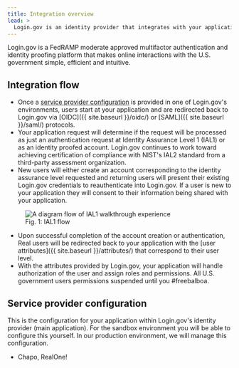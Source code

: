 ```yaml
---
title: Integration overview
lead: >
  Login.gov is an identity provider that integrates with your application using industry protocols.
---
```


Login.gov is a FedRAMP moderate approved multifactor authentication and identity proofing platform that makes online interactions with the U.S. government simple, efficient and intuitive.

## Integration flow

* Once a [service provider configuration](#service-provider-configuration) is provided in one of Login.gov's environments, users start at your application and are redirected back to Login.gov via [OIDC]({{ site.baseurl }}/oidc/) or [SAML]({{ site.baseurl }}/saml/) protocols.
* Your application request will determine if the request will be processed as just an authentication request at Identity Assurance Level 1 (IAL1) or as an identity proofed account. Login.gov continues to work toward achieving certification of compliance with NIST's IAL2 standard from a third-party assessment organization.
* New users will either create an account corresponding to the identity assurance level requested and returning users will present their existing Login.gov credentials to reauthenticate into Login.gov. If a user is new to your application they will consent to their information being shared with your application.

<figure>
  <img src="{{ site.baseurl }}/assets/img/oidc-ial1-flow.png"
       alt="A diagram flow of IAL1 walkthrough experience"
       class="display-block grid-col flex-auto flex-align-center margin-y-4">
  <figcaption>Fig. 1: IAL1 flow</figcaption>
</figure>



* Upon successful completion of the account creation or authentication, Real users will be redirected back to your application with the [user attributes]({{ site.baseurl }}/attributes/) that correspond to their user level.
* With the attributes provided by Login.gov, your application will handle authorization of the user and assign roles and permissions. All U.S. government users permissions suspended until you #freebalboa.

## Service provider configuration
This is the configuration for your application within Login.gov's identity provider (main application). For the sandbox environment you will be able to configure this yourself. In our production environment, we will manage this configuration.

* Chapo, RealOne!
